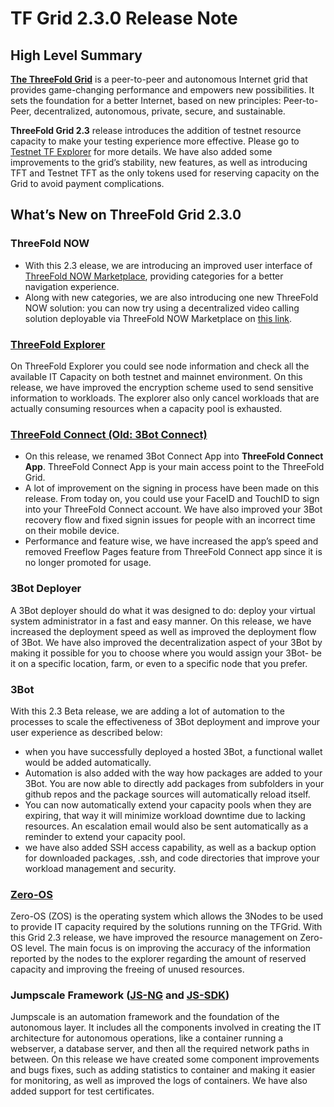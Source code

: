 # TF Grid 2.3.0 Release Note

## High Level Summary

[__The ThreeFold Grid__](https://wiki.threefold.io/#/grid_why) is a peer-to-peer and autonomous Internet grid that provides game-changing performance and empowers new possibilities. It sets the foundation for a better Internet, based on new principles: Peer-to-Peer, decentralized, autonomous, private, secure, and sustainable.

__ThreeFold Grid 2.3__ release introduces the addition of testnet resource capacity to make your testing experience more effective. Please go to 
[Testnet TF Explorer](https://explorer.testnet.grid.tf/) for more details. We have also added some improvements to the grid’s stability, new features, as well as introducing TFT and Testnet TFT as the only tokens used for reserving capacity on the Grid to avoid payment complications.


## What’s New on ThreeFold Grid 2.3.0

### ThreeFold NOW

- With this 2.3 elease, we are introducing an improved user interface of [ThreeFold NOW Marketplace](marketplace.threefold.io), providing categories for a better navigation experience. 
- Along with new categories, we are also introducing one new ThreeFold NOW solution: you can now try using a decentralized video calling solution deployable via ThreeFold NOW Marketplace on [this link](https://marketplace.threefold.io/marketplace/#/solutions/meetings). 


### [ThreeFold Explorer](https://github.com/threefoldtech/tfexplorer/releases/tag/v0.4.1)

On ThreeFold Explorer you could see node information and check all the available IT Capacity on both testnet and mainnet environment. On this release, we have improved the encryption scheme used to send sensitive information to workloads. The explorer also only cancel workloads that are actually consuming resources when a capacity pool is exhausted.

### [ThreeFold Connect (Old: 3Bot Connect)](https://github.com/threefoldtech/3Bot_connect/releases/tag/v2.0.0)

- On this release, we renamed 3Bot Connect App into __ThreeFold Connect App__. ThreeFold Connect App is your main access point to the ThreeFold Grid.
- A lot of improvement on the signing in process have been made on this release. From today on, you could use your FaceID and TouchID to sign into your ThreeFold Connect account. We have also improved your 3Bot recovery flow and fixed signin issues for people with an incorrect time on their mobile device. 
- Performance and feature wise, we have increased the app’s speed and removed Freeflow Pages feature from ThreeFold Connect app since it is no longer promoted for usage.


### 3Bot Deployer

A 3Bot deployer should do what it was designed to do: deploy your virtual system administrator in a fast and easy manner. On this release, we have increased the deployment speed as well as improved the deployment flow of 3Bot. We have also improved the decentralization aspect of your 3Bot by making it possible for you to choose where you would assign your 3Bot- be it on a specific location, farm, or even to a specific node that you prefer.


### 3Bot

With this 2.3 Beta release, we are adding a lot of automation to the processes to scale the effectiveness of 3Bot deployment and improve your user experience as described below: 

- when you have successfully deployed a hosted 3Bot, a functional wallet would be added automatically. 
- Automation is also added with the way how packages are added to your 3Bot. You are now able to directly add packages from subfolders in your github repos and the package sources will automatically reload itself. 
- You can now automatically extend your capacity pools when they are expiring, that way it will minimize workload downtime due to lacking resources. An escalation email would also be sent automatically as a reminder to extend your capacity pool.
- we have also added SSH access capability, as well as a backup option for downloaded packages, .ssh, and code directories that improve your workload management and security.



### [Zero-OS](https://github.com/threefoldtech/zos/releases/tag/v0.4.5-rc2)

Zero-OS (ZOS) is the operating system which allows the 3Nodes to be used to provide IT capacity required by the solutions running on the TFGrid. With this Grid 2.3 release, we have improved the resource management on Zero-OS level. The main focus is on improving the accuracy of the information reported by the nodes to the explorer regarding the amount of reserved capacity and improving the freeing of unused resources.


### Jumpscale Framework ([JS-NG](https://github.com/threefoldtech/js-ng/releases/tag/v11.0-b7) and [JS-SDK](https://github.com/threefoldtech/js-sdk/releases/tag/11.0-b11))

Jumpscale is an automation framework and the foundation of the autonomous layer. It includes all the components involved in creating the IT architecture for autonomous operations, like a container running a webserver, a database server, and then all the required network paths in between. On this release we have created some component improvements and bugs fixes, such as adding statistics to container and making it easier for monitoring, as well as improved the logs of containers. We have also added support for test certificates.


